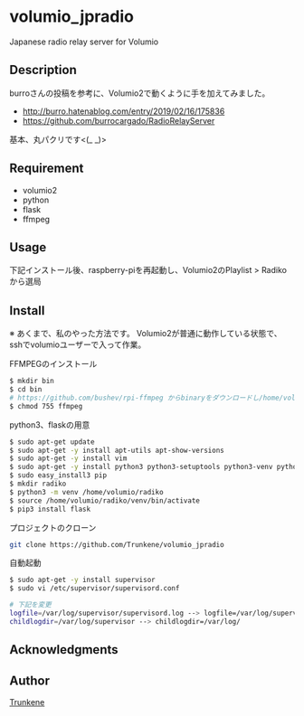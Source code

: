 volumio_jpradio
====

Japanese radio relay server for Volumio

## Description
burroさんの投稿を参考に、Volumio2で動くように手を加えてみました。
* http://burro.hatenablog.com/entry/2019/02/16/175836
* https://github.com/burrocargado/RadioRelayServer

基本、丸パクリです<(_ _)>

## Requirement
* volumio2
* python
* flask
* ffmpeg

## Usage
下記インストール後、raspberry-piを再起動し、Volumio2のPlaylist > Radikoから選局

## Install
※ あくまで、私のやった方法です。
Volumio2が普通に動作している状態で、sshでvolumioユーザーで入って作業。

FFMPEGのインストール
```bash
$ mkdir bin
$ cd bin
# https://github.com/bushev/rpi-ffmpeg からbinaryをダウンロードし/home/volumio/binに入れる
$ chmod 755 ffmpeg
```

python3、flaskの用意
```bash
$ sudo apt-get update
$ sudo apt-get -y install apt-utils apt-show-versions
$ sudo apt-get -y install vim
$ sudo apt-get -y install python3 python3-setuptools python3-venv python3-dev
$ sudo easy_install3 pip
$ mkdir radiko
$ python3 -m venv /home/volumio/radiko
$ source /home/volumio/radiko/venv/bin/activate
$ pip3 install flask
```

プロジェクトのクローン
```bash
git clone https://github.com/Trunkene/volumio_jpradio
```
自動起動
```bash
$ sudo apt-get -y install supervisor
$ sudo vi /etc/supervisor/supervisord.conf

# 下記を変更
logfile=/var/log/supervisor/supervisord.log --> logfile=/var/log/supervisord.log
childlogdir=/var/log/supervisor --> childlogdir=/var/log/
```
## Acknowledgments

## Author

[Trunkene](https://github.com/Trunkene)
